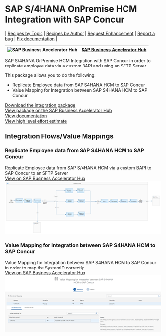 # SAP S/4HANA OnPremise HCM Integration with SAP Concur

\| [Recipes by Topic](../../readme.md ) \| [Recipes by Author](../../author.md ) \| [Request Enhancement](https://github.com/SAP-samples/cloud-integration-flow/issues/new?assignees=&labels=Recipe%20Fix,enhancement&template=recipe-request.md&title=Improve%20SAP%20S4HANA%20OnPremise%20HCM%20Integration%20with%20SAP%20Concur%20 ) \| [Report a bug](https://github.com/SAP-samples/cloud-integration-flow/issues/new?assignees=&labels=Recipe%20Fix,bug&template=bug_report.md&title=Issue%20with%20SAP%20S4HANA%20OnPremise%20HCM%20Integration%20with%20SAP%20Concur%20 ) \| [Fix documentation](https://github.com/SAP-samples/cloud-integration-flow/issues/new?assignees=&labels=Recipe%20Fix,documentation&template=bug_report.md&title=Docu%20fix%20SAP%20S4HANA%20OnPremise%20HCM%20Integration%20with%20SAP%20Concur%20 ) \|

![SAP Business Accelerator Hub](https://github.com/SAPAPIBusinessHub.png?size=50 ) | [SAP Business Accelerator Hub](https://api.sap.com/allcommunity) |
----|----|


SAP S/4HANA OnPremise HCM Integration with SAP Concur in order to replicate employee data via a custom BAPI and using an SFTP Server.

This package allows you to do the following:

* Replicate Employee data from SAP S4HANA HCM to SAP Concur
* Value Mapping for Integration between SAP S4HANA HCM to SAP Concur

[Download the integration package](SAPS_4HANAOnPremiseHCMIntegrationwithSAPConcur.zip)\
[View package on the SAP Business Accelerator Hub](https://api.sap.com/package/SAPConcurIntegrationwithS4HANAOnPremiseHCM/overview)\
[View documentation](ReplicateEmployeedatafromSAPS4HANAHCMtoSAPConcur.pdf)\
[View high level effort estimate](effort.md)

## Integration Flows/Value Mappings

### Replicate Employee data from SAP S4HANA HCM to SAP Concur
Replicate Employee data from SAP S/4HANA HCM via a custom BAPI to SAP Concur to an SFTP Server\
[View on SAP Business Accelerator Hub](https://api.sap.com/integrationflow/Concur_HCM_EMPLOYEEIMPORT)
![Connect to SAP Concur API](replicate-employee-data-from-sap-s4hana-hcm-to-sap-concur.png)

### Value Mapping for Integration between SAP S4HANA HCM to SAP Concur
Value Mapping for Integration between SAP S4HANA HCM to SAP Concur in order to map the SystemID correctly\
[View on SAP Business Accelerator Hub](https://api.sap.com/valuemapping/Concur_HCM_EMPLOYEEIMPORT_Value_Mapping)
![Connect to SAP Concur API](value-mapping-for-integration-between-sap-s4hana-hcm-to-sap-concur.png)
